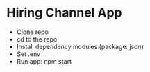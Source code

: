 # Hiring Channel App

- Clone repo
- cd to the repo
- Install dependency modules (package:  json)
- Set .env
- Run app: npm start
